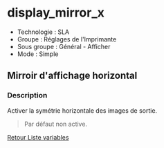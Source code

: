 # display_mirror_x

* Technologie : SLA
* Groupe : Réglages de l'Imprimante
* Sous groupe : Général - Afficher
* Mode : Simple

## Mirroir d'affichage horizontal

### Description

Activer la symétrie horizontale des images de sortie.

> Par défaut non active.

[Retour Liste variables](variable_list.md)